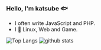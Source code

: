 ### Hello, I'm katsube 🐟

* I often write JavaScript and PHP.
* I 💖 Linux, Web and Game.

![Top Langs](https://github-readme-stats.vercel.app/api/top-langs/?username=katsube&hide=html)
![github stats](https://github-readme-stats.vercel.app/api?username=katsube&show_icons=true&count_private=true&line_height=40)
